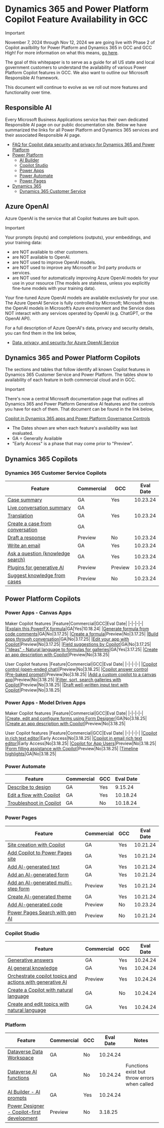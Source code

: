 # Dynamics 365 and Power Platform Copilot Feature Availability in GCC
> [!IMPORTANT]
> November 7, 2024 through Nov 12, 2024 we are going live with Phase 2 of Copilot availbility for Power Platform and Dynamics 365 in GCC and GCC High!  For more information on what this means, [go here](https://github.com/microsoft/Federal-Business-Applications/blob/main/whitepapers/copilot/README.md).

The goal of this whitepaper is to serve as a guide for all US state and local government customers to understand the availability of various Power Platform Copilot features in GCC.  We also want to outline our Microsoft Responsible AI framework.  

This document will continue to evolve as we roll out more features and functionality over time.

## Responsible AI
Every Microsoft Business Applications service has their own dedicated Responsible AI page on our public documentation site.  Below we have summarized the links for all Power Platform and Dynamics 365 services and their associated Responsible AI page.

* [FAQ for Copilot data security and privacy for Dynamics 365 and Power Platform](https://learn.microsoft.com/en-us/power-platform/faqs-copilot-data-security-privacy)
* [Power Platform](https://learn.microsoft.com/en-us/power-platform/responsible-ai-overview)
  * [AI Builder](https://learn.microsoft.com/en-us/ai-builder/responsible-ai-overview)
  * [Copilot Studio](https://learn.microsoft.com/en-us/microsoft-copilot-studio/responsible-ai-overview)
  * [Power Apps](https://learn.microsoft.com/en-us/power-apps/maker/common/responsible-ai-overview/)
  * [Power Automate](https://learn.microsoft.com/en-us/power-automate/responsible-ai-overview/)
  * [Power Pages](https://learn.microsoft.com/en-us/power-pages/responsible-ai-overview/)
* [Dynamics 365](https://learn.microsoft.com/en-us/dynamics365/responsible-ai-overview)
  * [Dynamics 365 Customer Service](https://learn.microsoft.com/en-us/dynamics365/customer-service/implement/responsible-ai-overview)
 
## Azure OpenAI
Azure OpenAI is the service that all Copilot features are built upon. 

> [!IMPORTANT] 
> Your prompts (inputs) and completions (outputs), your embeddings, and your training data:
> 
> * are NOT available to other customers.
> * are NOT available to OpenAI.
> * are NOT used to improve OpenAI models.
> * are NOT used to improve any Microsoft or 3rd party products or services.
> * are NOT used for automatically improving Azure OpenAI models for your use in your resource (The models are stateless, unless you explicitly fine-tune models with your training data).
> 
> Your fine-tuned Azure OpenAI models are available exclusively for your use.
The Azure OpenAI Service is fully controlled by Microsoft; Microsoft hosts the OpenAI models in Microsoft’s Azure environment and the Service does NOT interact with any services operated by OpenAI (e.g. ChatGPT, or the OpenAI API).

For a full description of Azure OpenAI's data, privacy and security details, you can find them in the link below,

* [Data, privacy, and security for Azure OpenAI Service](https://learn.microsoft.com/en-us/legal/cognitive-services/openai/data-privacy)

## Dynamics 365 and Power Platform Copilots
The sections and tables that follow identify all known Copilot features in Dynamics 365 Customer Service and Power Platform.  The tables show to availability of each feature in both commercial cloud and in GCC.
> [!IMPORTANT] 
> There's now a central Microsoft documentation page that outlines all Dynamics 365 and Power Platform Generative AI features and the controls you have for each of them.  That document can be found in the link below,
> 
> [Copilot in Dynamics 365 apps and Power Platform Governance Controls](https://learn.microsoft.com/en-us/power-platform/faqs-copilot-data-security-privacy#copilot-in-dynamics-365-apps-and-power-platform)

* The Dates shown are when each feature's availability was last evaluated.
* GA = Generally Available
* "Early Access" is a phase that may come prior to "Preview".

## Dynamics 365 Copilots

### Dynamics 365 Customer Service Copilots
|Feature|Commercial|GCC|Eval Date|
|-|-|-|-|
|[Case summary](https://learn.microsoft.com/en-us/dynamics365/customer-service/administer/copilot-enable-summary#enable-case-summaries)|GA|Yes|10.23.24|
|[Live conversation summary](https://learn.microsoft.com/en-us/dynamics365/customer-service/administer/copilot-enable-summary#enable-conversation-summaries)|GA|||
|[Translation](https://learn.microsoft.com/en-us/dynamics365/customer-service/administer/copilot-enable-help-pane#enable-translation)|GA|Yes|10.23.24|
|[Create a case from conversation](https://learn.microsoft.com/en-us/dynamics365/customer-service/use/copilot-use-summary#get-a-conversation-summary:~:text=Copy%20the%20summary.-,Select%20Create%20case,-to%20create%20a)|GA|||
|[Draft a response](https://learn.microsoft.com/en-us/dynamics365/customer-service/use/use-copilot-features#draft-a-chat-response-preview)|Preview|No|10.23.24|
|[Write an email](https://learn.microsoft.com/en-us/dynamics365/customer-service/use/use-copilot-email?tabs=richtexteditor)|GA|Yes|10.23.24|
|[Ask a question (knowledge search)](https://learn.microsoft.com/en-us/dynamics365/customer-service/use/use-copilot-features#ask-a-question)|GA|Yes|10.23.24|
|[Plugins for generative AI](https://learn.microsoft.com/en-us/dynamics365/customer-service/administer/enable-copilot-plugins-for-generative-ai)|Preview|Preview|10.23.24|
|[Suggest knowledge from cases](https://learn.microsoft.com/en-us/dynamics365/customer-service/use/use-copilot-knowledge-from-cases)|Preview|No|10.23.24|


## Power Platform Copilots

### Power Apps - Canvas Apps
Maker Copilot features
|Feature|Commercial|GCC|Eval Date|
|-|-|-|-|
|[Explain this PowerFX formula](https://learn.microsoft.com/en-us/power-apps/maker/canvas-apps/ai-formulas-formulabar#explain-a-formula)|GA|Yes|10.18.24|
|[Generate formula from code comments](https://learn.microsoft.com/en-us/power-apps/maker/canvas-apps/ai-formulas-formulabar#generate-formulas-from-code-comments)|GA|No|3.17.25|
|[Create a formula](https://learn.microsoft.com/en-us/power-apps/maker/canvas-apps/ai-formulas-formulabar#create-a-formula-preview)|Preview|No|3.17.25|
|[Build apps through conversation](https://learn.microsoft.com/en-us/power-apps/maker/canvas-apps/ai-conversations-create-app)|GA|No|3.17.25|
|[Edit your app with Copilot](https://learn.microsoft.com/en-us/power-apps/maker/canvas-apps/ai-edit-app)|Preview|No|3.17.25|
|[Field suggestions by Copilot](https://learn.microsoft.com/en-us/power-apps/maker/canvas-apps/ai-field-suggestions)|GA|No|3.17.25|
|["Ideas" - Natural language to formulas for galleries](https://learn.microsoft.com/en-us/power-apps/maker/canvas-apps/power-apps-ideas-transform)|GA|Yes|3.17.25|
|[Create an app description with Copilot](https://learn.microsoft.com/en-us/power-apps/maker/canvas-apps/save-publish-app#create-an-app-description-with-copilot-preview)|Preview|No|3.18.25|

User Copilot features
|Feature|Commercial|GCC|Eval Date|
|-|-|-|-|
|[Copilot control (open-ended chat)](https://learn.microsoft.com/en-us/power-apps/maker/canvas-apps/add-ai-copilot)|Preview|No|3.18.25|
|[Copilot answer control (Pre-baked prompt)](https://learn.microsoft.com/en-us/power-apps/maker/canvas-apps/copilot-answer-control-overview)|Preview|No|3.18.25|
|[Add a custom copilot to a canvas app](https://learn.microsoft.com/en-us/power-apps/maker/canvas-apps/add-custom-copilot)|Preview|No|3.18.25|
|[Filter, sort, search galleries with Copilot](https://learn.microsoft.com/en-us/power-apps/user/smartgrid)|Preview|No|3.18.25|
|[Draft well-written input text with Copilot](https://learn.microsoft.com/en-us/power-apps/user/well-written-input-text-copilot)|Preview|No|3.18.25|

### Power Apps - Model Driven Apps
Maker Copilot features
|Feature|Commercial|GCC|Eval Date|
|-|-|-|-|
|[Create, edit and configure forms using Form Designer](https://learn.microsoft.com/en-us/power-apps/maker/model-driven-apps/create-and-edit-forms)|GA|No|3.18.25|
|[Create an app description with Copilot](https://learn.microsoft.com/en-us/power-apps/maker/model-driven-apps/build-first-model-driven-app#create-an-app-description-with-copilot-preview)|Preview|No|3.18.25|

User Copilot features
|Feature|Commercial|GCC|Eval Date|
|-|-|-|-|
|[Copilot in rich text editor](https://learn.microsoft.com/en-us/power-apps/maker/model-driven-apps/copilot-control)|Early Access|No|3.18.25|
|[Copilot in email rich text editor](https://learn.microsoft.com/en-us/power-apps/maker/model-driven-apps/use-copilot-email-assist)|Early Access|No|3.18.25|
|[Copilot for App Users](https://learn.microsoft.com/en-us/power-apps/maker/model-driven-apps/add-ai-copilot)|Preview|No|3.18.25|
|[Form filling assistance with Copilot](https://learn.microsoft.com/en-us/power-apps/user/form-filling-assistance)|Preview|No|3.18.25|
|[Timeline highlights](https://learn.microsoft.com/en-us/power-apps/user/add-activities#use-timeline-highlights-powered-by-generative-ai)|GA|No|3.18.25|

### Power Automate
|Feature|Commercial|GCC|Eval Date|
|-|-|-|-|
|[Describe to design](https://learn.microsoft.com/en-us/power-automate/create-cloud-flow-from-description)|GA|Yes|9.15.24|
|[Edit a flow with Copilot](https://learn.microsoft.com/en-us/power-automate/get-started-with-copilot#edit-a-flow-using-the-designer-with-copilot-capabilities)|GA|Yes|10.18.24|
|[Troubleshoot in Copilot](https://learn.microsoft.com/en-us/power-automate/fix-flow-failures#troubleshoot-in-copilot)|GA|No|10.18.24|

### Power Pages
|Feature|Commercial|GCC|Eval Date|
|-|-|-|-|
|[Site creation with Copilot](https://learn.microsoft.com/en-us/power-pages/getting-started/create-site-copilot)|GA|Yes|10.21.24|
|[Add Copilot to Power Pages site](https://learn.microsoft.com/en-us/power-pages/getting-started/enable-chatbot)|GA|Yes|10.21.24|
|[Add AI-generated text](https://learn.microsoft.com/en-us/power-pages/getting-started/add-text-copilot)|GA|Yes|10.21.24|
|[Add an AI-generated form](https://learn.microsoft.com/en-us/power-pages/getting-started/add-form-copilot)|GA|Yes|10.21.24|
|[Add an AI-generated multi-step form](https://learn.microsoft.com/en-us/power-pages/getting-started/multistep-forms-copilot)|Preview|Yes|10.21.24|
|[Create AI-generated theme](https://learn.microsoft.com/en-us/power-pages/getting-started/theme-copilot)|GA|Yes|10.21.24|
|[Add AI-generated code](https://learn.microsoft.com/en-us/power-pages/configure/add-code-copilot)|Preview|No|10.23.24|
|[Power Pages Search with gen AI](https://learn.microsoft.com/en-us/power-pages/configure/search/generative-ai)|Preview|No|10.21.24|

### Copilot Studio
|Feature|Commercial|GCC|Eval Date|
|-|-|-|-|
|[Generative answers](https://learn.microsoft.com/en-us/microsoft-copilot-studio/nlu-gpt-overview#generative-answers)|GA|Yes|10.24.24|
|[AI general knowledge](https://learn.microsoft.com/en-us/microsoft-copilot-studio/nlu-gpt-overview#ai-general-knowledge)|GA|Yes|10.24.24|
|[Orchestrate copilot topics and actions with generative AI](https://learn.microsoft.com/en-us/microsoft-copilot-studio/advanced-generative-actions)|Preview|Yes|10.24.24|
|[Create a Copilot with natural language](https://learn.microsoft.com/en-us/microsoft-copilot-studio/fundamentals-get-started?tabs=web#create-a-copilot)|GA|No|10.24.24|
|[Create and edit topics with natural language](https://learn.microsoft.com/en-us/microsoft-copilot-studio/fundamentals-get-started?tabs=web#create-a-copilot)|GA|Yes|10.24.24|

### Platform
|Feature|Commercial|GCC|Eval Date|Notes|
|-|-|-|-|-|
|[Dataverse Data Workspace](https://www.microsoft.com/en-us/power-platform/blog/power-apps/data-workspace-is-now-generally-available/?msockid=30d3025b988b65e001ec13a7997364df)|GA|No|10.24.24||
|[Dataverse AI functions](https://learn.microsoft.com/en-us/power-platform/power-fx/reference/function-ai)|GA|No|10.24.24|Functions exist but throw errors when called|
|[AI Builder - AI prompts](https://learn.microsoft.com/en-us/ai-builder/prompts-overview)|GA|Yes|10.24.24||
|[Power Designer - Copilot-first development](https://learn.microsoft.com/en-us/power-apps/maker/plan-designer/plan-designer)|Preview|No|3.18.25|
